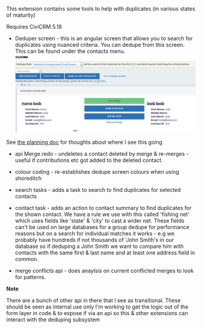 This extension contains some tools to help with duplicates (in various states of maturity)

Requires CiviCRM 5.18

- Deduper screen - this is an angular screen that allows you to search for duplicates using nuanced criteria. You can dedupe from this screen.
This can be found under the contacts menu.
![Deduper Screen](docs/images/Deduper.png?raw=true "Deduper screen")

See [the planning doc](docs/Planning.md) for thoughts about where I see this going

- api Merge.redo - undeletes a contact deleted by merge & re-merges - useful if contributions etc got added to the deleted contact.

- colour coding - re-establishes dedupe screen colours when using shoreditch

- search tasks - adds a task to search to find duplicates for selected contacts

- contact task - adds an action to contact summary to find duplicates for the shown contact. We have
a rule we use with this called 'fishing net' which uses fields like 'state' & 'city' to cast a wider net.
These fields can't be used on large databases for a group dedupe for performance reasons but on a search
 for individual matches it works - e.g we probably have hundreds if not thousands of 'John Smith's in our database so if deduping
 a John Smith we want to compare him with contacts with the same first & last name and at least one
 address field in common.

- merge conflicts api - does anaylsis on current conflicted merges to look for patterns.

**Note**

There are a bunch of other api in there that I see as transitional. These should be
seen as internal use only I'm working to get the logic out of the form layer in code & to expose if via an api so this & other extensions
 can interact with the deduping subsystem

